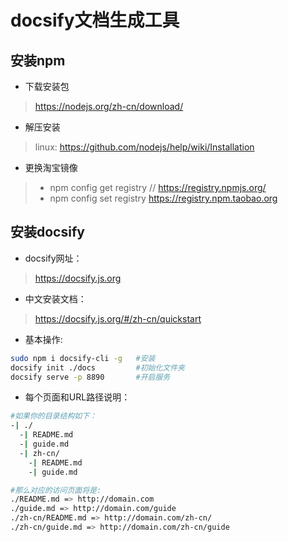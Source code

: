 # docsify文档生成工具
## 安装npm
* 下载安装包
> https://nodejs.org/zh-cn/download/

* 解压安装
> linux: https://github.com/nodejs/help/wiki/Installation

* 更换淘宝镜像
> - npm config get registry // https://registry.npmjs.org/
> - npm config set registry https://registry.npm.taobao.org

## 安装docsify
* docsify网址：
> https://docsify.js.org

* 中文安装文档：
> https://docsify.js.org/#/zh-cn/quickstart

* 基本操作:

```bash
sudo npm i docsify-cli -g   #安装
docsify init ./docs         #初始化文件夹
docsify serve -p 8890       #开启服务
```

* 每个页面和URL路径说明：

```bash
#如果你的目录结构如下：
-| ./
  -| README.md
  -| guide.md
  -| zh-cn/
    -| README.md
    -| guide.md

#那么对应的访问页面将是:
./README.md => http://domain.com
./guide.md => http://domain.com/guide
./zh-cn/README.md => http://domain.com/zh-cn/
./zh-cn/guide.md => http://domain.com/zh-cn/guide
```
